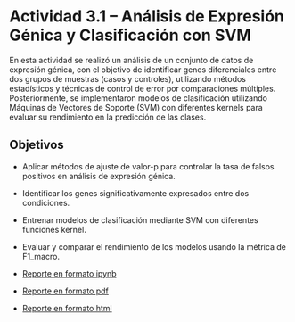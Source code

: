 # Actividad 3.1 – Análisis de Expresión Génica y Clasificación con SVM

En esta actividad se realizó un análisis de un conjunto de datos de expresión génica, con el objetivo de identificar genes diferenciales entre dos grupos de muestras (casos y controles), utilizando métodos estadísticos y técnicas de control de error por comparaciones múltiples. Posteriormente, se implementaron modelos de clasificación utilizando Máquinas de Vectores de Soporte (SVM) con diferentes kernels para evaluar su rendimiento en la predicción de las clases.

## Objetivos
- Aplicar métodos de ajuste de valor-p para controlar la tasa de falsos positivos en análisis de expresión génica.
- Identificar los genes significativamente expresados entre dos condiciones.
- Entrenar modelos de clasificación mediante SVM con diferentes funciones kernel.
- Evaluar y comparar el rendimiento de los modelos usando la métrica de F1_macro.

- [Reporte en formato ipynb](./A3.1%20504065.ipynb)
- [Reporte en formato pdf](./A3.1%20504065.pdf)
- [Reporte en formato html](./A3.1%20504065.html)

